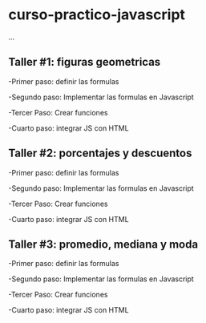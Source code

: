 # curso-practico-javascript


...


## Taller #1: figuras geometricas

-Primer paso: definir las formulas

-Segundo paso: Implementar las formulas en Javascript

-Tercer Paso: Crear funciones

-Cuarto paso: integrar JS con HTML


## Taller #2: porcentajes y descuentos

-Primer paso: definir las formulas

-Segundo paso: Implementar las formulas en Javascript

-Tercer Paso: Crear funciones

-Cuarto paso: integrar JS con HTML

## Taller #3: promedio, mediana y moda

-Primer paso: definir las formulas

-Segundo paso: Implementar las formulas en Javascript

-Tercer Paso: Crear funciones

-Cuarto paso: integrar JS con HTML